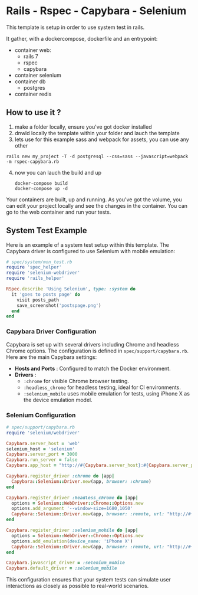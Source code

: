 # Rails - Rspec - Capybara - Selenium

This template is setup in order to use system test in rails.

It gather, with a dockercompose, dockerfile and an entrypoint:

* container web:
  * rails 7
  * rspec
  * capybara
* container selenium
* container db
  * postgres
* container redis

## How to use it ?

1. make a folder locally, ensure you've got docker installed
2. dnwld locally the template within your folder and lauch the template
3. lets use for this example sass and webpack for assets, you can use any other

```
rails new my_project -T -d postgresql --css=sass --javascript=webpack -m rspec-capybara.rb
```

4. now you can lauch the build and up

   ```
   docker-compose build
   docker-compose up -d
   ```

Your containers are built, up and running.
As you've got the volume, you can edit your project locally and see the changes in the container.
You can go to the web container and run your tests.


## System Test Example

Here is an example of a system test setup within this template. The Capybara driver is configured to use Selenium with mobile emulation:

```ruby
# spec/system/mon_test.rb
require 'spec_helper'
require 'selenium-webdriver'
require 'rails_helper'

RSpec.describe 'Using Selenium', type: :system do
  it 'goes to posts page' do
    visit posts_path
    save_screenshot('postspage.png')
  end
end
```

### Capybara Driver Configuration

Capybara is set up with several drivers including Chrome and headless Chrome options. The configuration is defined in `spec/support/capybara.rb`. Here are the main Capybara settings:

* **Hosts and Ports** : Configured to match the Docker environment.
* **Drivers** :
  * `:chrome` for visible Chrome browser testing.
  * `:headless_chrome` for headless testing, ideal for CI environments.
  * `:selenium_mobile` uses mobile emulation for tests, using iPhone X as the device emulation model.

### Selenium Configuration
```ruby
# spec/support/capybara.rb
require 'selenium/webdriver'

Capybara.server_host = 'web'
selenium_host = 'selenium'
Capybara.server_port = 3000
Capybara.run_server = false
Capybara.app_host = "http://#{Capybara.server_host}:#{Capybara.server_port}"

Capybara.register_driver :chrome do |app|
  Capybara::Selenium::Driver.new(app, browser: :chrome)
end

Capybara.register_driver :headless_chrome do |app|
  options = Selenium::WebDriver::Chrome::Options.new
  options.add_argument '--window-size=1680,1050'
  Capybara::Selenium::Driver.new(app, browser: :remote, url: "http://#{selenium_host}:4444/wd/hub", options: options)
end

Capybara.register_driver :selenium_mobile do |app|
  options = Selenium::WebDriver::Chrome::Options.new
  options.add_emulation(device_name: 'iPhone X')
  Capybara::Selenium::Driver.new(app, browser: :remote, url: "http://#{selenium_host}:4444/wd/hub", options: options)
end

Capybara.javascript_driver = :selenium_mobile
Capybara.default_driver = :selenium_mobile
```

This configuration ensures that your system tests can simulate user interactions as closely as possible to real-world scenarios.
